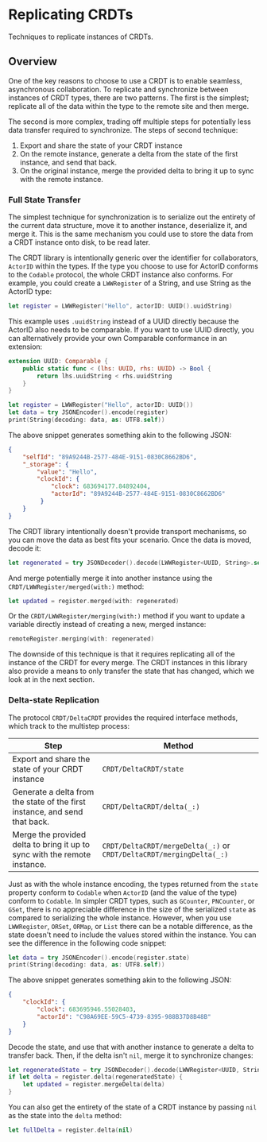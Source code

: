 # Replicating CRDTs

Techniques to replicate instances of CRDTs. 

## Overview

One of the key reasons to choose to use a CRDT is to enable seamless, asynchronous collaboration.
To replicate and synchronize between instances of CRDT types, there are two patterns.
The first is the simplest; replicate all of the data within the type to the remote site and then merge.

The second is more complex, trading off multiple steps for potentially less data transfer required to synchronize.
The steps of second technique:

1. Export and share the state of your CRDT instance
2. On the remote instance, generate a delta from the state of the first instance, and send that back.
3. On the original instance, merge the provided delta to bring it up to sync with the remote instance.

### Full State Transfer

The simplest technique for synchronization is to serialize out the entirety of the current data structure, move it to another instance, deserialize it, and merge it.
This is the same mechanism you could use to store the data from a CRDT instance onto disk, to be read later.

The CRDT library is intentionally generic over the identifier for collaborators, `ActorID` within the types.
If the type you choose to use for ActorID conforms to the `Codable` protocol, the whole CRDT instance also conforms.
For example, you could create a `LWWRegister` of a String, and use String as the ActorID type:

```swift
let register = LWWRegister("Hello", actorID: UUID().uuidString)
```

This example uses `.uuidString` instead of a UUID directly because the ActorID also needs to be comparable.
If you want to use UUID directly, you can alternatively provide your own Comparable conformance in an extension:

```swift
extension UUID: Comparable {
    public static func < (lhs: UUID, rhs: UUID) -> Bool {
        return lhs.uuidString < rhs.uuidString
    }
}

let register = LWWRegister("Hello", actorID: UUID())
let data = try JSONEncoder().encode(register)
print(String(decoding: data, as: UTF8.self))
```

The above snippet generates something akin to the following JSON:
```json
{
    "selfId": "89A9244B-2577-484E-9151-0830C8662BD6",
    "_storage": {
        "value": "Hello",
        "clockId": {
            "clock": 683694177.84892404,
            "actorId": "89A9244B-2577-484E-9151-0830C8662BD6"
         }
    }
}
```

The CRDT library intentionally doesn't provide transport mechanisms, so you can move the data as best fits your scenario.
Once the data is moved, decode it:

```swift
let regenerated = try JSONDecoder().decode(LWWRegister<UUID, String>.self, from: data)
```

And merge potentially merge it into another instance using the ``CRDT/LWWRegister/merged(with:)`` method:
```swift
let updated = register.merged(with: regenerated)
```

Or the ``CRDT/LWWRegister/merging(with:)`` method if you want to update a variable directly instead of creating a new, merged instance:

```swift
remoteRegister.merging(with: regenerated)
```

The downside of this technique is that it requires replicating all of the instance of the CRDT for every merge.
The CRDT instances in this library also provide a means to only transfer the state that has changed, which we look at in the next section.

### Delta-state Replication

The protocol ``CRDT/DeltaCRDT`` provides the required interface methods, which track to the multistep process:

Step | Method
---- | ----
Export and share the state of your CRDT instance | ``CRDT/DeltaCRDT/state`` 
Generate a delta from the state of the first instance, and send that back. | ``CRDT/DeltaCRDT/delta(_:)``
Merge the provided delta to bring it up to sync with the remote instance. | ``CRDT/DeltaCRDT/mergeDelta(_:)`` or ``CRDT/DeltaCRDT/mergingDelta(_:)`` 

Just as with the whole instance encoding, the types returned from the `state` property conform to `Codable` when `ActorID` (and the value of the type) conform to `Codable`.
In simpler CRDT types, such as ``GCounter``, ``PNCounter``, or ``GSet``, there is no appreciable difference in the size of the serialized `state` as compared to serializing the whole instance.
However, when you use ``LWWRegister``, ``ORSet``, ``ORMap``, or ``List`` there can be a notable difference, as the state doesn't need to include the values stored within the instance.
You can see the difference in the following code snippet:
```swift
let data = try JSONEncoder().encode(register.state)
print(String(decoding: data, as: UTF8.self))
```

The above snippet generates something akin to the following JSON:
```json
{
    "clockId": {
        "clock": 683695946.55028403,
        "actorId": "C98A69EE-59C5-4739-8395-988B37D8B48B"
    }
}
```

Decode the state, and use that with another instance to generate a delta to transfer back.
Then, if the delta isn't `nil`, merge it to synchronize changes:

```swift
let regeneratedState = try JSONDecoder().decode(LWWRegister<UUID, String>.DeltaState.self, from: data)
if let delta = register.delta(regeneratedState) {
    let updated = register.mergeDelta(delta)
}
```

You can also get the entirety of the state of a CRDT instance by passing `nil` as the state into the `delta` method:

```swift
let fullDelta = register.delta(nil)
```
